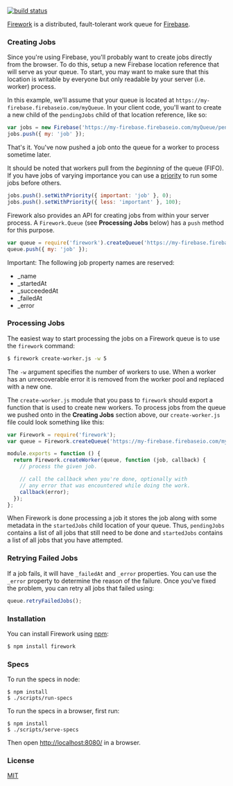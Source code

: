 [![build status](https://secure.travis-ci.org/mjackson/firework.png)](http://travis-ci.org/mjackson/firework)

[Firework](https://github.com/mjackson/firework) is a distributed, fault-tolerant work queue for [Firebase](https://www.firebase.com/).

### Creating Jobs

Since you're using Firebase, you'll probably want to create jobs directly from the browser. To do this, setup a new Firebase location reference that will serve as your queue. To start, you may want to make sure that this location is writable by everyone but only readable by your server (i.e. worker) process.

In this example, we'll assume that your queue is located at `https://my-firebase.firebaseio.com/myQueue`. In your client code, you'll want to create a new child of the `pendingJobs` child of that location reference, like so:

```js
var jobs = new Firebase('https://my-firebase.firebaseio.com/myQueue/pendingJobs');
jobs.push({ my: 'job' });
```

That's it. You've now pushed a job onto the queue for a worker to process sometime later.

It should be noted that workers pull from the *beginning* of the queue (FIFO). If you have jobs of varying importance you can use a [priority](https://www.firebase.com/docs/ordered-data.html) to run some jobs before others.

```js
jobs.push().setWithPriority({ important: 'job' }, 0);
jobs.push().setWithPriority({ less: 'important' }, 100);
```

Firework also provides an API for creating jobs from within your server process. A `Firework.Queue` (see **Processing Jobs** below) has a `push` method for this purpose.

```js
var queue = require('firework').createQueue('https://my-firebase.firebaseio.com/myQueue');
queue.push({ my: 'job' });
```

Important: The following job property names are reserved:

  * _name
  * _startedAt
  * _succeededAt
  * _failedAt
  * _error

### Processing Jobs

The easiest way to start processing the jobs on a Firework queue is to use the `firework` command:

```sh
$ firework create-worker.js -w 5
```

The `-w` argument specifies the number of workers to use. When a worker has an unrecoverable error it is removed from the worker pool and replaced with a new one.

The `create-worker.js` module that you pass to `firework` should export a function that is used to create new workers. To process jobs from the queue we pushed onto in the **Creating Jobs** section above, our `create-worker.js` file could look something like this:

```js
var Firework = require('firework');
var queue = Firework.createQueue('https://my-firebase.firebaseio.com/myQueue');

module.exports = function () {
  return Firework.createWorker(queue, function (job, callback) {
    // process the given job.

    // call the callback when you're done, optionally with
    // any error that was encountered while doing the work.
    callback(error);
  });
};
```

When Firework is done processing a job it stores the job along with some metadata in the `startedJobs` child location of your queue. Thus, `pendingJobs` contains a list of all jobs that still need to be done and `startedJobs` contains a list of all jobs that you have attempted.

### Retrying Failed Jobs

If a job fails, it will have `_failedAt` and `_error` properties. You can use the `_error` property to determine the reason of the failure. Once you've fixed the problem, you can retry all jobs that failed using:

```js
queue.retryFailedJobs();
```

### Installation

You can install Firework using [npm](https://www.npmjs.org/):

```sh
$ npm install firework
```

### Specs

To run the specs in node:

    $ npm install
    $ ./scripts/run-specs

To run the specs in a browser, first run:

    $ npm install
    $ ./scripts/serve-specs

Then open [http://localhost:8080/](http://localhost:8080/) in a browser.

### License

[MIT](http://opensource.org/licenses/MIT)
